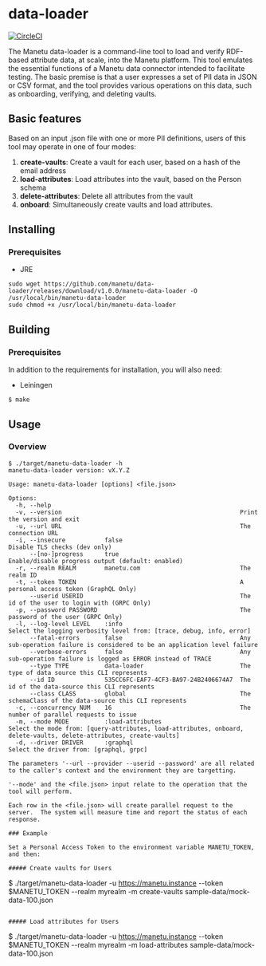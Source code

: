 # data-loader

[![CircleCI](https://circleci.com/gh/manetu/data-loader/tree/master.svg?style=svg)](https://circleci.com/gh/manetu/data-loader/tree/master)

The Manetu data-loader is a command-line tool to load and verify RDF-based attribute data, at scale, into the Manetu platform.  This tool emulates the essential functions of a Manetu data connector intended to facilitate testing.  The basic premise is that a user expresses a set of PII data in JSON or CSV format, and the tool provides various operations on this data, such as onboarding, verifying, and deleting vaults.

## Basic features

Based on an input .json file with one or more PII definitions, users of this tool may operate in one of four modes:

1. **create-vaults**: Create a vault for each user, based on a hash of the email address
2. **load-attributes**: Load attributes into the vault, based on the Person schema
3. **delete-attributes**: Delete all attributes from the vault
4. **onboard**: Simultaneously create vaults and load attributes.

## Installing

### Prerequisites

- JRE

``` shell
sudo wget https://github.com/manetu/data-loader/releases/download/v1.0.0/manetu-data-loader -O /usr/local/bin/manetu-data-loader
sudo chmod +x /usr/local/bin/manetu-data-loader
```

## Building

### Prerequisites

In addition to the requirements for installation, you will also need:

- Leiningen

```
$ make
```

## Usage

### Overview

```
$ ./target/manetu-data-loader -h
manetu-data-loader version: vX.Y.Z

Usage: manetu-data-loader [options] <file.json>

Options:
  -h, --help
  -v, --version                                                  Print the version and exit
  -u, --url URL                                                  The connection URL
  -i, --insecure           false                                 Disable TLS checks (dev only)
      --[no-]progress      true                                  Enable/disable progress output (default: enabled)
  -r, --realm REALM        manetu.com                            The realm ID
  -t, --token TOKEN                                              A personal access token (GraphQL Only)
      --userid USERID                                            The id of the user to login with (GRPC Only)
  -p, --password PASSWORD                                        The password of the user (GRPC Only)
  -l, --log-level LEVEL    :info                                 Select the logging verbosity level from: [trace, debug, info, error]
      --fatal-errors       false                                 Any sub-operation failure is considered to be an application level failure
      --verbose-errors     false                                 Any sub-operation failure is logged as ERROR instead of TRACE
      --type TYPE          data-loader                           The type of data source this CLI represents
      --id ID              535CC6FC-EAF7-4CF3-BA97-24B2406674A7  The id of the data-source this CLI represents
      --class CLASS        global                                The schemaClass of the data-source this CLI represents
  -c, --concurrency NUM    16                                    The number of parallel requests to issue
  -m, --mode MODE          :load-attributes                      Select the mode from: [query-attributes, load-attributes, onboard, delete-vaults, delete-attributes, create-vaults]
  -d, --driver DRIVER      :graphql                              Select the driver from: [graphql, grpc]

The parameters '--url --provider --userid --password' are all related to the caller's context and the environment they are targetting.

'--mode' and the <file.json> input relate to the operation that the tool will perform.

Each row in the <file.json> will create parallel request to the server.  The system will measure time and report the status of each response.

### Example

Set a Personal Access Token to the environment variable MANETU_TOKEN, and then:

##### Create vaults for Users

```
$ ./target/manetu-data-loader -u https://manetu.instance --token $MANETU_TOKEN --realm myrealm -m create-vaults sample-data/mock-data-100.json
```

##### Load attributes for Users

```
$ ./target/manetu-data-loader -u https://manetu.instance --token $MANETU_TOKEN --realm myrealm -m load-attributes sample-data/mock-data-100.json
